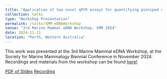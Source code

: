 ```yaml
---
title: "Application of two novel qPCR assays for quantifying pinniped environmental DNA (eDNA) in coastal environments"
collection: talks
type: "Workshop Presentation"
permalink: /talks/SMM_eDNAWorkshop
venue: "3rd Marine Mammal eDNA Workshop, SMM 2024"
date: 2024-11-11
location: "Perth, Western Australia"
---
```


This work was presented at the 3rd Marine Mammal eDNA Workshop, at the Society for Marine Mammalogy Biennial Conference in November 2024. Recordings and materials from the workshop can be found [here!](https://www.amyvancise.com/mmednaworkshop2024)

[PDF of Slides](http://juliaaclem.github.io/files/Workshop_SMM24_Clem.pdf)
[Recording](http://juliaaclem.github.io/files/Workshop_SMM24_Clem.pdf)
